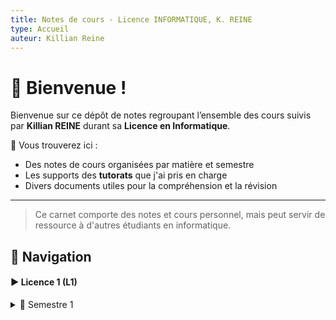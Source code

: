 ```yaml
---
title: Notes de cours - Licence INFORMATIQUE, K. REINE
type: Accueil
auteur: Killian Reine
---
```

# 📘 Bienvenue !

Bienvenue sur ce dépôt de notes regroupant l’ensemble des cours suivis par **Killian REINE** durant sa **Licence en Informatique**.

📝 Vous trouverez ici :
- Des notes de cours organisées par matière et semestre
- Les supports des **tutorats** que j'ai pris en charge
- Divers documents utiles pour la compréhension et la révision

---

> Ce carnet comporte des notes et cours personnel, mais peut servir de ressource à d'autres étudiants en informatique.

## 🧭 Navigation

#### ▶️ Licence 1 (L1)

<details> 
	<summary>📘 Semestre 1</summary> 
	- Algorithmique \& Programmation 1
</details>


